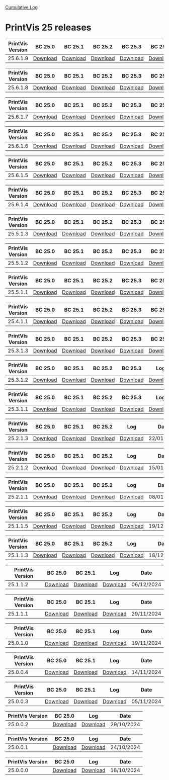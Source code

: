 [Cumulative Log](https://printvis.blob.core.windows.net/releases/pv365bc-25/PrintVis%2025%20release%20log.csv)
# PrintVis 25 releases
|PrintVis Version|BC 25.0 | BC 25.1 | BC 25.2 | BC 25.3 | BC 25.4 | BC 25.5 | BC 25.6 | BC 25.7 |Log|Date|
|---|---| ---| ---| ---| ---| ---| ---| ---|---|---|
|25.6.1.9|[Download](https://printvis.blob.core.windows.net/releases/pv365bc-25/25.6/1.9/25.0%20RuntimePackages.zip)| [Download](https://printvis.blob.core.windows.net/releases/pv365bc-25/25.6/1.9/25.1%20RuntimePackages.zip)| [Download](https://printvis.blob.core.windows.net/releases/pv365bc-25/25.6/1.9/25.2%20RuntimePackages.zip)| [Download](https://printvis.blob.core.windows.net/releases/pv365bc-25/25.6/1.9/25.3%20RuntimePackages.zip)| [Download](https://printvis.blob.core.windows.net/releases/pv365bc-25/25.6/1.9/25.4%20RuntimePackages.zip)| [Download](https://printvis.blob.core.windows.net/releases/pv365bc-25/25.6/1.9/25.5%20RuntimePackages.zip)| [Download](https://printvis.blob.core.windows.net/releases/pv365bc-25/25.6/1.9/25.6%20RuntimePackages.zip)| [Download](https://printvis.blob.core.windows.net/releases/pv365bc-25/25.6/1.9/25.7%20RuntimePackages.zip)|[Download](https://printvis.blob.core.windows.net/releases/pv365bc-25/25.6/1.9/25.6.1.9%20release%20log.csv)|14/05/2025|

|PrintVis Version|BC 25.0 | BC 25.1 | BC 25.2 | BC 25.3 | BC 25.4 | BC 25.5 | BC 25.6 | BC 25.7 |Log|Date|
|---|---| ---| ---| ---| ---| ---| ---| ---|---|---|
|25.6.1.8|[Download](https://printvis.blob.core.windows.net/releases/pv365bc-25/25.6/1.8/25.0%20RuntimePackages.zip)| [Download](https://printvis.blob.core.windows.net/releases/pv365bc-25/25.6/1.8/25.1%20RuntimePackages.zip)| [Download](https://printvis.blob.core.windows.net/releases/pv365bc-25/25.6/1.8/25.2%20RuntimePackages.zip)| [Download](https://printvis.blob.core.windows.net/releases/pv365bc-25/25.6/1.8/25.3%20RuntimePackages.zip)| [Download](https://printvis.blob.core.windows.net/releases/pv365bc-25/25.6/1.8/25.4%20RuntimePackages.zip)| [Download](https://printvis.blob.core.windows.net/releases/pv365bc-25/25.6/1.8/25.5%20RuntimePackages.zip)| [Download](https://printvis.blob.core.windows.net/releases/pv365bc-25/25.6/1.8/25.6%20RuntimePackages.zip)| [Download](https://printvis.blob.core.windows.net/releases/pv365bc-25/25.6/1.8/25.7%20RuntimePackages.zip)|[Download](https://printvis.blob.core.windows.net/releases/pv365bc-25/25.6/1.8/25.6.1.8%20release%20log.csv)|09/05/2025|

|PrintVis Version|BC 25.0 | BC 25.1 | BC 25.2 | BC 25.3 | BC 25.4 | BC 25.5 | BC 25.6 |Log|Date|
|---|---| ---| ---| ---| ---| ---| ---|---|---|
|25.6.1.7|[Download](https://printvis.blob.core.windows.net/releases/pv365bc-25/25.6/1.7/25.0%20RuntimePackages.zip)| [Download](https://printvis.blob.core.windows.net/releases/pv365bc-25/25.6/1.7/25.1%20RuntimePackages.zip)| [Download](https://printvis.blob.core.windows.net/releases/pv365bc-25/25.6/1.7/25.2%20RuntimePackages.zip)| [Download](https://printvis.blob.core.windows.net/releases/pv365bc-25/25.6/1.7/25.3%20RuntimePackages.zip)| [Download](https://printvis.blob.core.windows.net/releases/pv365bc-25/25.6/1.7/25.4%20RuntimePackages.zip)| [Download](https://printvis.blob.core.windows.net/releases/pv365bc-25/25.6/1.7/25.5%20RuntimePackages.zip)| [Download](https://printvis.blob.core.windows.net/releases/pv365bc-25/25.6/1.7/25.6%20RuntimePackages.zip)|[Download](https://printvis.blob.core.windows.net/releases/pv365bc-25/25.6/1.7/25.6.1.7%20release%20log.csv)|23/04/2025|

|PrintVis Version|BC 25.0 | BC 25.1 | BC 25.2 | BC 25.3 | BC 25.4 | BC 25.5 | BC 25.6 |Log|Date|
|---|---| ---| ---| ---| ---| ---| ---|---|---|
|25.6.1.6|[Download](https://printvis.blob.core.windows.net/releases/pv365bc-25/25.6/1.6/25.0%20RuntimePackages.zip)| [Download](https://printvis.blob.core.windows.net/releases/pv365bc-25/25.6/1.6/25.1%20RuntimePackages.zip)| [Download](https://printvis.blob.core.windows.net/releases/pv365bc-25/25.6/1.6/25.2%20RuntimePackages.zip)| [Download](https://printvis.blob.core.windows.net/releases/pv365bc-25/25.6/1.6/25.3%20RuntimePackages.zip)| [Download](https://printvis.blob.core.windows.net/releases/pv365bc-25/25.6/1.6/25.4%20RuntimePackages.zip)| [Download](https://printvis.blob.core.windows.net/releases/pv365bc-25/25.6/1.6/25.5%20RuntimePackages.zip)| [Download](https://printvis.blob.core.windows.net/releases/pv365bc-25/25.6/1.6/25.6%20RuntimePackages.zip)|[Download](https://printvis.blob.core.windows.net/releases/pv365bc-25/25.6/1.6/25.6.1.6%20release%20log.csv)|23/04/2025|

|PrintVis Version|BC 25.0 | BC 25.1 | BC 25.2 | BC 25.3 | BC 25.4 | BC 25.5 | BC 25.6 |Log|Date|
|---|---| ---| ---| ---| ---| ---| ---|---|---|
|25.6.1.5|[Download](https://printvis.blob.core.windows.net/releases/pv365bc-25/25.6/1.5/25.0%20RuntimePackages.zip)| [Download](https://printvis.blob.core.windows.net/releases/pv365bc-25/25.6/1.5/25.1%20RuntimePackages.zip)| [Download](https://printvis.blob.core.windows.net/releases/pv365bc-25/25.6/1.5/25.2%20RuntimePackages.zip)| [Download](https://printvis.blob.core.windows.net/releases/pv365bc-25/25.6/1.5/25.3%20RuntimePackages.zip)| [Download](https://printvis.blob.core.windows.net/releases/pv365bc-25/25.6/1.5/25.4%20RuntimePackages.zip)| [Download](https://printvis.blob.core.windows.net/releases/pv365bc-25/25.6/1.5/25.5%20RuntimePackages.zip)| [Download](https://printvis.blob.core.windows.net/releases/pv365bc-25/25.6/1.5/25.6%20RuntimePackages.zip)|[Download](https://printvis.blob.core.windows.net/releases/pv365bc-25/25.6/1.5/25.6.1.5%20release%20log.csv)|16/04/2025|

|PrintVis Version|BC 25.0 | BC 25.1 | BC 25.2 | BC 25.3 | BC 25.4 | BC 25.5 | BC 25.6 |Log|Date|
|---|---| ---| ---| ---| ---| ---| ---|---|---|
|25.6.1.4|[Download](https://printvis.blob.core.windows.net/releases/pv365bc-25/25.6/1.4/25.0%20RuntimePackages.zip)| [Download](https://printvis.blob.core.windows.net/releases/pv365bc-25/25.6/1.4/25.1%20RuntimePackages.zip)| [Download](https://printvis.blob.core.windows.net/releases/pv365bc-25/25.6/1.4/25.2%20RuntimePackages.zip)| [Download](https://printvis.blob.core.windows.net/releases/pv365bc-25/25.6/1.4/25.3%20RuntimePackages.zip)| [Download](https://printvis.blob.core.windows.net/releases/pv365bc-25/25.6/1.4/25.4%20RuntimePackages.zip)| [Download](https://printvis.blob.core.windows.net/releases/pv365bc-25/25.6/1.4/25.5%20RuntimePackages.zip)| [Download](https://printvis.blob.core.windows.net/releases/pv365bc-25/25.6/1.4/25.6%20RuntimePackages.zip)|[Download](https://printvis.blob.core.windows.net/releases/pv365bc-25/25.6/1.4/25.6.1.4%20release%20log.csv)|09/04/2025|

|PrintVis Version|BC 25.0 | BC 25.1 | BC 25.2 | BC 25.3 | BC 25.4 | BC 25.5 |Log|Date|
|---|---| ---| ---| ---| ---| ---|---|---|
|25.5.1.3|[Download](https://printvis.blob.core.windows.net/releases/pv365bc-25/25.5/1.3/25.0%20RuntimePackages.zip)| [Download](https://printvis.blob.core.windows.net/releases/pv365bc-25/25.5/1.3/25.1%20RuntimePackages.zip)| [Download](https://printvis.blob.core.windows.net/releases/pv365bc-25/25.5/1.3/25.2%20RuntimePackages.zip)| [Download](https://printvis.blob.core.windows.net/releases/pv365bc-25/25.5/1.3/25.3%20RuntimePackages.zip)| [Download](https://printvis.blob.core.windows.net/releases/pv365bc-25/25.5/1.3/25.4%20RuntimePackages.zip)| [Download](https://printvis.blob.core.windows.net/releases/pv365bc-25/25.5/1.3/25.5%20RuntimePackages.zip)|[Download](https://printvis.blob.core.windows.net/releases/pv365bc-25/25.5/1.3/25.5.1.3%20release%20log.csv)|26/03/2025|

|PrintVis Version|BC 25.0 | BC 25.1 | BC 25.2 | BC 25.3 | BC 25.4 | BC 25.5 |Log|Date|
|---|---| ---| ---| ---| ---| ---|---|---|
|25.5.1.2|[Download](https://printvis.blob.core.windows.net/releases/pv365bc-25/25.5/1.2/25.0%20RuntimePackages.zip)| [Download](https://printvis.blob.core.windows.net/releases/pv365bc-25/25.5/1.2/25.1%20RuntimePackages.zip)| [Download](https://printvis.blob.core.windows.net/releases/pv365bc-25/25.5/1.2/25.2%20RuntimePackages.zip)| [Download](https://printvis.blob.core.windows.net/releases/pv365bc-25/25.5/1.2/25.3%20RuntimePackages.zip)| [Download](https://printvis.blob.core.windows.net/releases/pv365bc-25/25.5/1.2/25.4%20RuntimePackages.zip)| [Download](https://printvis.blob.core.windows.net/releases/pv365bc-25/25.5/1.2/25.5%20RuntimePackages.zip)|[Download](https://printvis.blob.core.windows.net/releases/pv365bc-25/25.5/1.2/25.5.1.2%20release%20log.csv)|20/03/2025|

|PrintVis Version|BC 25.0 | BC 25.1 | BC 25.2 | BC 25.3 | BC 25.4 | BC 25.5 |Log|Date|
|---|---| ---| ---| ---| ---| ---|---|---|
|25.5.1.1|[Download](https://printvis.blob.core.windows.net/releases/pv365bc-25/25.5/1.1/25.0%20RuntimePackages.zip)| [Download](https://printvis.blob.core.windows.net/releases/pv365bc-25/25.5/1.1/25.1%20RuntimePackages.zip)| [Download](https://printvis.blob.core.windows.net/releases/pv365bc-25/25.5/1.1/25.2%20RuntimePackages.zip)| [Download](https://printvis.blob.core.windows.net/releases/pv365bc-25/25.5/1.1/25.3%20RuntimePackages.zip)| [Download](https://printvis.blob.core.windows.net/releases/pv365bc-25/25.5/1.1/25.4%20RuntimePackages.zip)| [Download](https://printvis.blob.core.windows.net/releases/pv365bc-25/25.5/1.1/25.5%20RuntimePackages.zip)|[Download](https://printvis.blob.core.windows.net/releases/pv365bc-25/25.5/1.1/25.5.1.1%20release%20log.csv)|12/03/2025|

|PrintVis Version|BC 25.0 | BC 25.1 | BC 25.2 | BC 25.3 | BC 25.4 |Log|Date|
|---|---| ---| ---| ---| ---|---|---|
|25.4.1.1|[Download](https://printvis.blob.core.windows.net/releases/pv365bc-25/25.4/1.1/25.0%20RuntimePackages.zip)| [Download](https://printvis.blob.core.windows.net/releases/pv365bc-25/25.4/1.1/25.1%20RuntimePackages.zip)| [Download](https://printvis.blob.core.windows.net/releases/pv365bc-25/25.4/1.1/25.2%20RuntimePackages.zip)| [Download](https://printvis.blob.core.windows.net/releases/pv365bc-25/25.4/1.1/25.3%20RuntimePackages.zip)| [Download](https://printvis.blob.core.windows.net/releases/pv365bc-25/25.4/1.1/25.4%20RuntimePackages.zip)|[Download](https://printvis.blob.core.windows.net/releases/pv365bc-25/25.4/1.1/25.4.1.1%20release%20log.csv)|04/03/2025|

|PrintVis Version|BC 25.0 | BC 25.1 | BC 25.2 | BC 25.3 | BC 25.4 |Log|Date|
|---|---| ---| ---| ---| ---|---|---|
|25.3.1.3|[Download](https://printvis.blob.core.windows.net/releases/pv365bc-25/25.3/1.3/25.0%20RuntimePackages.zip)| [Download](https://printvis.blob.core.windows.net/releases/pv365bc-25/25.3/1.3/25.1%20RuntimePackages.zip)| [Download](https://printvis.blob.core.windows.net/releases/pv365bc-25/25.3/1.3/25.2%20RuntimePackages.zip)| [Download](https://printvis.blob.core.windows.net/releases/pv365bc-25/25.3/1.3/25.3%20RuntimePackages.zip)| [Download](https://printvis.blob.core.windows.net/releases/pv365bc-25/25.3/1.3/25.4%20RuntimePackages.zip)|[Download](https://printvis.blob.core.windows.net/releases/pv365bc-25/25.3/1.3/25.3.1.3%20release%20log.csv)|13/02/2025|

|PrintVis Version|BC 25.0 | BC 25.1 | BC 25.2 | BC 25.3 |Log|Date|
|---|---| ---| ---| ---|---|---|
|25.3.1.2|[Download](https://printvis.blob.core.windows.net/releases/pv365bc-25/25.3/1.2/25.0%20RuntimePackages.zip)| [Download](https://printvis.blob.core.windows.net/releases/pv365bc-25/25.3/1.2/25.1%20RuntimePackages.zip)| [Download](https://printvis.blob.core.windows.net/releases/pv365bc-25/25.3/1.2/25.2%20RuntimePackages.zip)| [Download](https://printvis.blob.core.windows.net/releases/pv365bc-25/25.3/1.2/25.3%20RuntimePackages.zip)|[Download](https://printvis.blob.core.windows.net/releases/pv365bc-25/25.3/1.2/25.3.1.2%20release%20log.csv)|06/02/2025|

|PrintVis Version|BC 25.0 | BC 25.1 | BC 25.2 | BC 25.3 |Log|Date|
|---|---| ---| ---| ---|---|---|
|25.3.1.1|[Download](https://printvis.blob.core.windows.net/releases/pv365bc-25/25.3/1.1/25.0%20RuntimePackages.zip)| [Download](https://printvis.blob.core.windows.net/releases/pv365bc-25/25.3/1.1/25.1%20RuntimePackages.zip)| [Download](https://printvis.blob.core.windows.net/releases/pv365bc-25/25.3/1.1/25.2%20RuntimePackages.zip)| [Download](https://printvis.blob.core.windows.net/releases/pv365bc-25/25.3/1.1/25.3%20RuntimePackages.zip)|[Download](https://printvis.blob.core.windows.net/releases/pv365bc-25/25.3/1.1/25.3.1.1%20release%20log.csv)|30/01/2025|

|PrintVis Version|BC 25.0 | BC 25.1 | BC 25.2 |Log|Date|
|---|---| ---| ---|---|---|
|25.2.1.3|[Download](https://printvis.blob.core.windows.net/releases/pv365bc-25/25.2/1.3/25.0%20RuntimePackages.zip)| [Download](https://printvis.blob.core.windows.net/releases/pv365bc-25/25.2/1.3/25.1%20RuntimePackages.zip)| [Download](https://printvis.blob.core.windows.net/releases/pv365bc-25/25.2/1.3/25.2%20RuntimePackages.zip)|[Download](https://printvis.blob.core.windows.net/releases/pv365bc-25/25.2/1.3/25.2.1.3%20release%20log.csv)|22/01/2025|

|PrintVis Version|BC 25.0 | BC 25.1 | BC 25.2 |Log|Date|
|---|---| ---| ---|---|---|
|25.2.1.2|[Download](https://printvis.blob.core.windows.net/releases/pv365bc-25/25.2/1.2/25.0%20RuntimePackages.zip)| [Download](https://printvis.blob.core.windows.net/releases/pv365bc-25/25.2/1.2/25.1%20RuntimePackages.zip)| [Download](https://printvis.blob.core.windows.net/releases/pv365bc-25/25.2/1.2/25.2%20RuntimePackages.zip)|[Download](https://printvis.blob.core.windows.net/releases/pv365bc-25/25.2/1.2/25.2.1.2%20release%20log.csv)|15/01/2025|

|PrintVis Version|BC 25.0 | BC 25.1 | BC 25.2 |Log|Date|
|---|---| ---| ---|---|---|
|25.2.1.1|[Download](https://printvis.blob.core.windows.net/releases/pv365bc-25/25.2/1.1/25.0%20RuntimePackages.zip)| [Download](https://printvis.blob.core.windows.net/releases/pv365bc-25/25.2/1.1/25.1%20RuntimePackages.zip)| [Download](https://printvis.blob.core.windows.net/releases/pv365bc-25/25.2/1.1/25.2%20RuntimePackages.zip)|[Download](https://printvis.blob.core.windows.net/releases/pv365bc-25/25.2/1.1/25.2.1.1%20release%20log.csv)|08/01/2025|

|PrintVis Version|BC 25.0 | BC 25.1 | BC 25.2 |Log|Date|
|---|---| ---| ---|---|---|
|25.1.1.5|[Download](https://printvis.blob.core.windows.net/releases/pv365bc-25/25.1/1.5/25.0%20RuntimePackages.zip)| [Download](https://printvis.blob.core.windows.net/releases/pv365bc-25/25.1/1.5/25.1%20RuntimePackages.zip)| [Download](https://printvis.blob.core.windows.net/releases/pv365bc-25/25.1/1.5/25.2%20RuntimePackages.zip)|[Download](https://printvis.blob.core.windows.net/releases/pv365bc-25/25.1/1.5/25.1.1.5%20release%20log.csv)|19/12/2024|

|PrintVis Version|BC 25.0 | BC 25.1 | BC 25.2 |Log|Date|
|---|---| ---| ---|---|---|
|25.1.1.3|[Download](https://printvis.blob.core.windows.net/releases/pv365bc-25/25.1/1.3/25.0%20RuntimePackages.zip)| [Download](https://printvis.blob.core.windows.net/releases/pv365bc-25/25.1/1.3/25.1%20RuntimePackages.zip)| [Download](https://printvis.blob.core.windows.net/releases/pv365bc-25/25.1/1.3/25.2%20RuntimePackages.zip)|[Download](https://printvis.blob.core.windows.net/releases/pv365bc-25/25.1/1.3/25.1.1.3%20release%20log.csv)|18/12/2024|

|PrintVis Version|BC 25.0 | BC 25.1 |Log|Date|
|---|---| ---|---|---|
|25.1.1.2|[Download](https://printvis.blob.core.windows.net/releases/pv365bc-25/25.1/1.2/25.0%20RuntimePackages.zip)| [Download](https://printvis.blob.core.windows.net/releases/pv365bc-25/25.1/1.2/25.1%20RuntimePackages.zip)|[Download](https://printvis.blob.core.windows.net/releases/pv365bc-25/25.1/1.2/25.1.1.2%20release%20log.csv)|06/12/2024|

|PrintVis Version|BC 25.0 | BC 25.1 |Log|Date|
|---|---| ---|---|---|
|25.1.1.1|[Download](https://printvis.blob.core.windows.net/releases/pv365bc-25/25.1/1.1/25.0%20RuntimePackages.zip)| [Download](https://printvis.blob.core.windows.net/releases/pv365bc-25/25.1/1.1/25.1%20RuntimePackages.zip)|[Download](https://printvis.blob.core.windows.net/releases/pv365bc-25/25.1/1.1/25.1.1.1%20release%20log.csv)|29/11/2024|

|PrintVis Version|BC 25.0 | BC 25.1 |Log|Date|
|---|---| ---|---|---|
|25.0.1.0|[Download](https://printvis.blob.core.windows.net/releases/pv365bc-25/25.0/1.0/25.0%20RuntimePackages.zip)| [Download](https://printvis.blob.core.windows.net/releases/pv365bc-25/25.0/1.0/25.1%20RuntimePackages.zip)|[Download](https://printvis.blob.core.windows.net/releases/pv365bc-25/25.0/1.0/25.0.1.0%20release%20log.csv)|19/11/2024|

|PrintVis Version|BC 25.0 | BC 25.1 |Log|Date|
|---|---| ---|---|---|
|25.0.0.4|[Download](https://printvis.blob.core.windows.net/releases/pv365bc-25/25.0/0.4/25.0%20RuntimePackages.zip)| [Download](https://printvis.blob.core.windows.net/releases/pv365bc-25/25.0/0.4/25.1%20RuntimePackages.zip)|[Download](https://printvis.blob.core.windows.net/releases/pv365bc-25/25.0/0.4/25.0.0.4%20release%20log.csv)|14/11/2024|

|PrintVis Version|BC 25.0 | BC 25.1 |Log|Date|
|---|---| ---|---|---|
|25.0.0.3|[Download](https://printvis.blob.core.windows.net/releases/pv365bc-25/25.0/0.3/25.0%20RuntimePackages.zip)| [Download](https://printvis.blob.core.windows.net/releases/pv365bc-25/25.0/0.3/25.1%20RuntimePackages.zip)|[Download](https://printvis.blob.core.windows.net/releases/pv365bc-25/25.0/0.3/25.0.0.3%20release%20log.csv)|05/11/2024|

|PrintVis Version|BC 25.0 |Log|Date|
|---|---|---|---|
|25.0.0.2|[Download](https://printvis.blob.core.windows.net/releases/pv365bc-25/25.0/0.2/25.0%20RuntimePackages.zip)|[Download](https://printvis.blob.core.windows.net/releases/pv365bc-25/25.0/0.2/25.0.0.2%20release%20log.csv)|29/10/2024|

|PrintVis Version|BC 25.0 |Log|Date|
|---|---|---|---|
|25.0.0.1|[Download](https://printvis.blob.core.windows.net/releases/pv365bc-25/25.0/0.1/25.0%20RuntimePackages.zip)|[Download](https://printvis.blob.core.windows.net/releases/pv365bc-25/25.0/0.1/25.0.0.1%20release%20log.csv)|24/10/2024|


|PrintVis Version| BC 25.0 |Log|Date|
|---|---| ---| ---|
|25.0.0.0|[Download](https://printvis.blob.core.windows.net/releases/pv365bc-25/25.0/0.0/25.0%20RuntimePackages.zip)|[Download](https://printvis.blob.core.windows.net/releases/pv365bc-25/25.0/0.0/25.0.0.0%20release%20log.csv)|18/10/2024|
